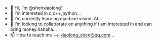 - 👋 Hi, I’m @shenxiaolong1
- 👀 I’m interested in c,c++,python...
- 🌱 I’m currently learning machine vision, AI...
- 💞️ I’m looking to collaborate on anything if i am interested in and can bring money.hahaha...
- 📫 How to reach me --> xiaolong_shen@qq.com...

<!---
shenxiaolong1/shenxiaolong1 is a ✨ special ✨ repository because its `README.md` (this file) appears on your GitHub profile.
You can click the Preview link to take a look at your changes.
--->
